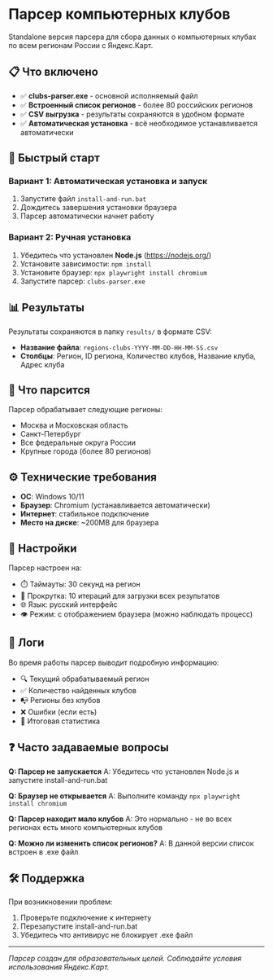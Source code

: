# Парсер компьютерных клубов

Standalone версия парсера для сбора данных о компьютерных клубах по всем регионам России с Яндекс.Карт.

## 📋 Что включено

- ✅ **clubs-parser.exe** - основной исполняемый файл
- ✅ **Встроенный список регионов** - более 80 российских регионов
- ✅ **CSV выгрузка** - результаты сохраняются в удобном формате
- ✅ **Автоматическая установка** - всё необходимое устанавливается автоматически

## 🚀 Быстрый старт

### Вариант 1: Автоматическая установка и запуск
1. Запустите файл `install-and-run.bat`
2. Дождитесь завершения установки браузера
3. Парсер автоматически начнет работу

### Вариант 2: Ручная установка
1. Убедитесь что установлен **Node.js** (https://nodejs.org/)
2. Установите зависимости: `npm install`
3. Установите браузер: `npx playwright install chromium`
4. Запустите парсер: `clubs-parser.exe`

## 📊 Результаты

Результаты сохраняются в папку `results/` в формате CSV:
- **Название файла**: `regions-clubs-YYYY-MM-DD-HH-MM-SS.csv`
- **Столбцы**: Регион, ID региона, Количество клубов, Название клуба, Адрес клуба

## 🎯 Что парсится

Парсер обрабатывает следующие регионы:
- Москва и Московская область
- Санкт-Петербург
- Все федеральные округа России
- Крупные города (более 80 регионов)

## ⚙️ Технические требования

- **ОС**: Windows 10/11
- **Браузер**: Chromium (устанавливается автоматически)
- **Интернет**: стабильное подключение
- **Место на диске**: ~200MB для браузера

## 🔧 Настройки

Парсер настроен на:
- ⏱️ Таймауты: 30 секунд на регион
- 📜 Прокрутка: 10 итераций для загрузки всех результатов
- 🌐 Язык: русский интерфейс
- 👁️ Режим: с отображением браузера (можно наблюдать процесс)

## 📝 Логи

Во время работы парсер выводит подробную информацию:
- 🔍 Текущий обрабатываемый регион
- ✅ Количество найденных клубов
- 📭 Регионы без клубов
- ❌ Ошибки (если есть)
- 🎯 Итоговая статистика

## ❓ Часто задаваемые вопросы

**Q: Парсер не запускается**
A: Убедитесь что установлен Node.js и запустите install-and-run.bat

**Q: Браузер не открывается**
A: Выполните команду `npx playwright install chromium`

**Q: Парсер находит мало клубов**
A: Это нормально - не во всех регионах есть много компьютерных клубов

**Q: Можно ли изменить список регионов?**
A: В данной версии список встроен в .exe файл

## 🛠️ Поддержка

При возникновении проблем:
1. Проверьте подключение к интернету
2. Перезапустите install-and-run.bat
3. Убедитесь что антивирус не блокирует .exe файл

---

*Парсер создан для образовательных целей. Соблюдайте условия использования Яндекс.Карт.* 